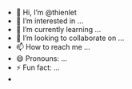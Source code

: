 - 👋 Hi, I’m @thienlet
- 👀 I’m interested in ...
- 🌱 I’m currently learning ...
- 💞️ I’m looking to collaborate on ...
- 📫 How to reach me ...
- 😄 Pronouns: ...
- ⚡ Fun fact: ...
- <TP>
<!---
thienlet/thienlet is a ✨ special ✨ repository because its `README.md` (this file) appears on your GitHub profile.
You can click the Preview link to take a look at your changes.
--->
